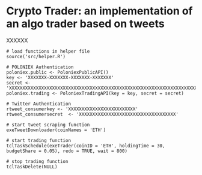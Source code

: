 # Crypto Trader: an implementation of an algo trader based on tweets

XXXXXX

	# load functions in helper file
    source('src/helper.R')
    
    # POLONIEX Authentication
    poloniex.public <- PoloniexPublicAPI()
    key <- 'XXXXXXX-XXXXXXX-XXXXXXX-XXXXXXX'
    secret <- 'XXXXXXXXXXXXXXXXXXXXXXXXXXXXXXXXXXXXXXXXXXXXXXXXXXXXXXXXXXXXXXXXXXXXXXXXXXXXXXXXXXXXXXXXXXXXXXXXXXXXXXXXXX'
    poloniex.trading <- PoloniexTradingAPI(key = key, secret = secret)
    
    # Twitter Authentication
    rtweet_consumerkey <- 'XXXXXXXXXXXXXXXXXXXXXXXXX'
    rtweet_consumersecret  <- 'XXXXXXXXXXXXXXXXXXXXXXXXXXXXXXXXXXXX'
    
    # start tweet scraping function
    exeTweetDownloader(coinNames = 'ETH')
    
    # start trading function
    tclTaskSchedule(exeTrader(coinID = 'ETH', holdingTime = 30, budgetShare = 0.05), redo = TRUE, wait = 800)
    
    # stop trading function
    tclTaskDelete(NULL)
